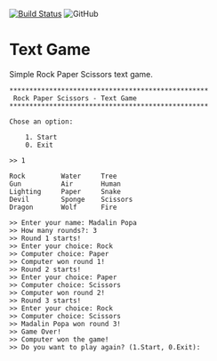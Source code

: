 [![Build Status](https://travis-ci.com/python-romania/rock-paper-scissors.svg?branch=master)](https://travis-ci.com/python-romania/rock-paper-scissors) ![GitHub](https://img.shields.io/github/license/python-romania/rock-paper-scissors)


# Text Game
Simple Rock Paper Scissors text game.

```
**************************************************
 Rock Paper Scissors - Text Game
**************************************************

Chose an option:

    1. Start
    0. Exit

>> 1

Rock         Water     Tree
Gun          Air       Human
Lighting     Paper     Snake
Devil        Sponge    Scissors
Dragon       Wolf      Fire

>> Enter your name: Madalin Popa
>> How many rounds?: 3
>> Round 1 starts!
>> Enter your choice: Rock
>> Computer choice: Paper
>> Computer won round 1!
>> Round 2 starts!
>> Enter your choice: Paper
>> Computer choice: Scissors
>> Computer won round 2!
>> Round 3 starts!
>> Enter your choice: Rock
>> Computer choice: Scissors
>> Madalin Popa won round 3!
>> Game Over!
>> Computer won the game!
>> Do you want to play again? (1.Start, 0.Exit):
```
